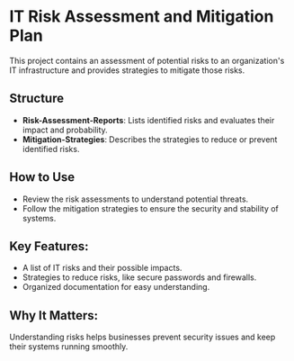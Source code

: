 # IT Risk Assessment and Mitigation Plan

This project contains an assessment of potential risks to an organization's IT infrastructure and provides strategies to mitigate those risks.

## Structure
- **Risk-Assessment-Reports**: Lists identified risks and evaluates their impact and probability.
- **Mitigation-Strategies**: Describes the strategies to reduce or prevent identified risks.

## How to Use
- Review the risk assessments to understand potential threats.
- Follow the mitigation strategies to ensure the security and stability of systems.
  
## Key Features:
- A list of IT risks and their possible impacts.
- Strategies to reduce risks, like secure passwords and firewalls.
- Organized documentation for easy understanding.

## Why It Matters:
Understanding risks helps businesses prevent security issues and keep their systems running smoothly.
